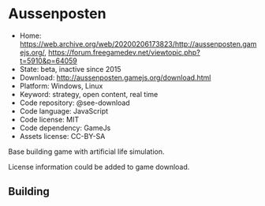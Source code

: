 # Aussenposten

- Home: https://web.archive.org/web/20200206173823/http://aussenposten.gamejs.org/, https://forum.freegamedev.net/viewtopic.php?t=5910&p=64059
- State: beta, inactive since 2015
- Download: http://aussenposten.gamejs.org/download.html
- Platform: Windows, Linux
- Keyword: strategy, open content, real time
- Code repository: @see-download
- Code language: JavaScript
- Code license: MIT
- Code dependency: GameJs
- Assets license: CC-BY-SA

Base building game with artificial life simulation.

License information could be added to game download.

## Building
